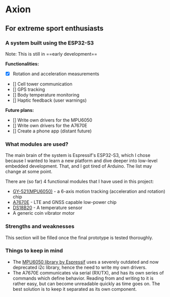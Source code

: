 # Axion
## For extreme sport enthusiasts
### A system built using the ESP32-S3

Note: This is still in ==early development==

**Functionalities:**
- [x] Rotation and acceleration measurements
- [] Cell tower communication
- [] GPS tracking
- [] Body temperature monitoring
- [] Haptic feedback (user warnings)

**Future plans:**
- [] Write own drivers for the MPU6050 
- [] Write own drivers for the A7670E
- [] Create a phone app (distant future)

### What modules are used?
The main brain of the system is Espressif's ESP32-S3, which I chose because I wanted to learn a new platform and dive deeper into low-level embedded development. That, and I got tired of Arduino. The list may change at some point.

There are (so far) 4 functional modules that I have used in this project:
- [GY-521(MPU6050)](https://invensense.tdk.com/products/motion-tracking/6-axis/mpu-6050/) - a 6-axis motion tracking (acceleration and rotation) chip
- [A7670E](https://www.simcom.com/product/A7670X.html) - LTE and GNSS capable low-power chip
- [DS18B20](https://www.adafruit.com/product/381) - A temperature sensor
- A generic coin vibrator motor 

### Strengths and weaknesses
This section will be filled once the final prototype is tested thoroughly.

### Things to keep in mind
- The [MPU6050 library by Espressif](https://components.espressif.com/components/espressif/mpu6050/versions/1.2.0) uses a severely outdated and now deprecated i2c library, hence the need to write my own drivers.
- The A7670E communicates via serial (RX/TX), and has its own series of commands which define behavior. Reading from and writing to it is rather easy, but can become unreadable quickly as time goes on. The best solution is to keep it separated as its own component.
